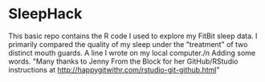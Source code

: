 # SleepHack
This basic repo contains the R code I used to explore my FitBit sleep data.  I primarily compared the quality of my sleep under the "treatment" of two distinct mouth guards.
A line I wrote on my local computer./n
Adding some words.
"Many thanks to Jenny From the Block for her GitHub/RStudio instructions at http://happygitwithr.com/rstudio-git-github.html" 
